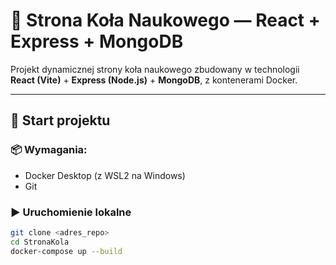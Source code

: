 # 🧠 Strona Koła Naukowego — React + Express + MongoDB

Projekt dynamicznej strony koła naukowego zbudowany w technologii **React (Vite)** + **Express (Node.js)** + **MongoDB**, z kontenerami Docker.

---

## 🚀 Start projektu

### 📦 Wymagania:
- Docker Desktop (z WSL2 na Windows)
- Git

### ▶️ Uruchomienie lokalne

```bash
git clone <adres_repo>
cd StronaKola
docker-compose up --build
